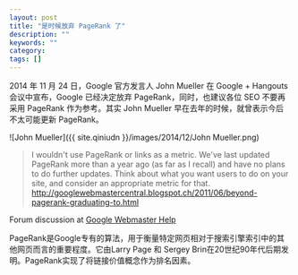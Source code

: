 ```yaml
---
layout: post
title: "是时候放弃 PageRank 了"
description: ""
keywords: ""
category: 
tags: []
---
```


2014 年 11 月 24 日，Google 官方发言人 John Mueller 在 Google + Hangouts 会议中宣布，Google 已经决定放弃 PageRank，同时，也建议各位 SEO 不要再采用 PageRank 作为参考。其实 John Mueller 早在去年的时候，就曾表示今后不太可能更新 PageRank。

![John Mueller]({{ site.qiniudn }}/images/2014/12/John Mueller.png)

<!-- more -->
>I wouldn't use PageRank or links as a metric. We've last updated PageRank more than a year ago (as far as I recall) and have no plans to do further updates. Think about what you want users to do on your site, and consider an appropriate metric for that. http://googlewebmastercentral.blogspot.ch/2011/06/beyond-pagerank-graduating-to.html

Forum discussion at [Google Webmaster Help](https://productforums.google.com/forum/#!msg/webmasters/dKPZID4N3v0/tKI43QpLUWsJ)

PageRank是Google专有的算法，用于衡量特定网页相对于搜索引擎索引中的其他网页而言的重要程度。它由Larry Page 和 Sergey Brin在20世纪90年代后期发明。PageRank实现了将链接价值概念作为排名因素。
